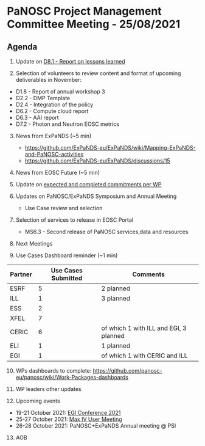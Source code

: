 PaNOSC Project Management Committee Meeting - 25/08/2021 
=========================================================

Agenda
------	

1. Update on [D8.1 - Report on lessons learned](https://docs.google.com/document/d/1VJg_BWmWUEJYWtU65mO_p-PFNMEBxOAx/edit?dls=true)

2. Selection of volunteers to review content and format of upcoming deliverables in November:
* D1.8 - Report of annual workshop 3
* D2.2 - DMP Template
* D2.4 - Integration of the policy
* D6.2 - Compute cloud report
* D6.3 - AAI report
* D7.2 - Photon and Neutron EOSC metrics

3. News from ExPaNDS (~5 min)
    * https://github.com/ExPaNDS-eu/ExPaNDS/wiki/Mapping-ExPaNDS-and-PaNOSC-activities
    * https://github.com/ExPaNDS-eu/ExPaNDS/discussions/15

4. News from EOSC Future (~5 min)

5. Update on [expected and completed commitments per WP](https://docs.google.com/document/d/1PBgnw8kKSLn5kAh6nEd1UDuDo-AQdHWr/edit)

6. Updates on PaNOSC/ExPaNDS Symposium and Annual Meeting
    * Use Case review and selection

7. Selection of services to release in EOSC Portal
    * MS6.3 - Second release of PaNOSC services,data and resources

8. Next Meetings

9. Use Cases Dashboard reminder (~1 min)

| Partner | Use Cases Submitted | Comments |
| ------- | ------------------- | -------- |
| ESRF  |  5  | 2 planned   |
| ILL   |  1  | 3 planned  | of which 1 w CERIC and EGI)
| ESS   |  2  |   |
| XFEL  |  7  |   |
| CERIC |  6  | of which 1 with ILL and EGI, 3 planned |
| ELI   |  1  | 1 planned  |
| EGI   |  1  | of which 1 with CERIC and ILL | 

10. WPs dashboards to complete: https://github.com/panosc-eu/panosc/wiki/Work-Packages-dashboards

11. WP leaders other updates

12. Upcoming events

* 19-21 October 2021: [EGI Conference 2021](https://www.egi.eu/egi-conference/2021-beyond-the-horizon/)
* 25-27 October 2021: [Max IV User Meeting](https://www.maxiv.lu.se/users/user-meetings/) 
* 26-28 October 2021: PaNOSC+ExPaNDS Annual meeting @ PSI
 
13. AOB





